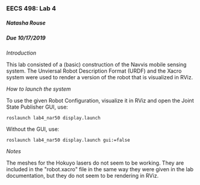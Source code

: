 ### EECS 498: Lab 4
##### Natasha Rouse
##### Due 10/17/2019

*Introduction*

This lab consisted of a (basic) construction of the Navvis mobile sensing system. The Unviersal Robot Description Format (URDF) and the Xacro system were used to render a version of the robot that is visualized in RViz.

*How to launch the system*

To use the given Robot Configuration, visualize it in RViz and open the Joint State Publisher GUI, use:

	roslaunch lab4_nar50 display.launch

Without the GUI, use:

	roslaunch lab4_nar50 display.launch gui:=false


*Notes*

The meshes for the Hokuyo lasers do not seem to be working. They are included in the "robot.xacro" file in the same way they were given in the lab documentation, but they do not seem to be rendering in RViz.
